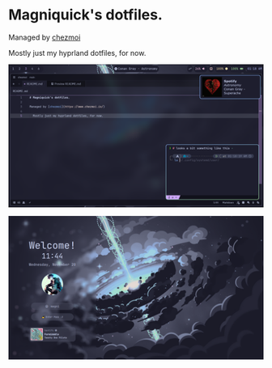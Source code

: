 # Magniquick's dotfiles.

Managed by [chezmoi](https://www.chezmoi.io/)

Mostly just my hyprland dotfiles, for now.

![hypr](./screenshots/hypr.png)

![hyprlock](./screenshots/hyprlock.png)
